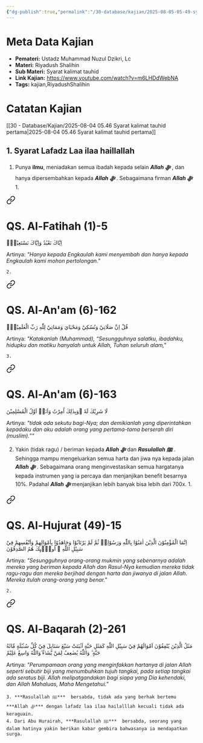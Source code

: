 ```yaml
---
{"dg-publish":true,"permalink":"/30-database/kajian/2025-08-05-05-49-syarat-kalimat-tauhid-kedua/","tags":["kajian","RiyadushShalihin"]}
---
```


# Meta Data Kajian 
<div><ul class="dataview list-view-ul"><li><span><strong>Pemateri:</strong> Ustadz Muhammad Nuzul Dzikri, Lc</span></li><li><span><strong>Materi:</strong> Riyadush Shalihin</span></li><li><span><strong>Sub Materi:</strong> Syarat kalimat tauhid</span></li><li><span><strong>Link Kajian:</strong> <a rel="noopener nofollow" class="external-link" href="https://www.youtube.com/watch?v=m6LHDdWebNA" target="_blank">https://www.youtube.com/watch?v=m6LHDdWebNA</a></span></li><li><span><strong>Tags:</strong> kajian,RiyadushShalihin</span></li></ul></div>


# Catatan Kajian
[[30 - Database/Kajian/2025-08-04 05.46 Syarat kalimat tauhid pertama\|2025-08-04 05.46 Syarat kalimat tauhid pertama]]

## 1. Syarat Lafadz Laa ilaa haillallah
1. Punya **ilmu**, meniadakan semua ibadah kepada selain ***Allah ﷻ*** , dan hanya dipersembahkan kepada ***Allah ﷻ*** . Sebagaimana firman ***Allah ﷻ*** 
	1. 
<div class="transclusion internal-embed is-loaded"><a class="markdown-embed-link" href="/30-database/al-quran/qs-al-fatihah-1-5/" aria-label="Open link"><svg xmlns="http://www.w3.org/2000/svg" width="24" height="24" viewBox="0 0 24 24" fill="none" stroke="currentColor" stroke-width="2" stroke-linecap="round" stroke-linejoin="round" class="svg-icon lucide-link"><path d="M10 13a5 5 0 0 0 7.54.54l3-3a5 5 0 0 0-7.07-7.07l-1.72 1.71"></path><path d="M14 11a5 5 0 0 0-7.54-.54l-3 3a5 5 0 0 0 7.07 7.07l1.71-1.71"></path></svg></a><div class="markdown-embed">





# QS. Al-Fatihah (1)-5
اِيَّاكَ نَعْبُدُ وَاِيَّاكَ نَسْتَعِيْنُۗ

Artinya: *"Hanya kepada Engkaulah kami menyembah dan hanya kepada Engkaulah kami mohon pertolongan."*


</div></div>

	2. 
<div class="transclusion internal-embed is-loaded"><a class="markdown-embed-link" href="/30-database/al-quran/qs-al-an-am-6-162/" aria-label="Open link"><svg xmlns="http://www.w3.org/2000/svg" width="24" height="24" viewBox="0 0 24 24" fill="none" stroke="currentColor" stroke-width="2" stroke-linecap="round" stroke-linejoin="round" class="svg-icon lucide-link"><path d="M10 13a5 5 0 0 0 7.54.54l3-3a5 5 0 0 0-7.07-7.07l-1.72 1.71"></path><path d="M14 11a5 5 0 0 0-7.54-.54l-3 3a5 5 0 0 0 7.07 7.07l1.71-1.71"></path></svg></a><div class="markdown-embed">





# QS. Al-An'am (6)-162
قُلْ اِنَّ صَلَاتِيْ وَنُسُكِيْ وَمَحْيَايَ وَمَمَاتِيْ لِلّٰهِ رَبِّ الْعٰلَمِيْنَۙ

Artinya: *"Katakanlah (Muhammad), “Sesungguhnya salatku, ibadahku, hidupku dan matiku hanyalah untuk Allah, Tuhan seluruh alam,"*


</div></div>

	3. 
<div class="transclusion internal-embed is-loaded"><a class="markdown-embed-link" href="/30-database/al-quran/qs-al-an-am-6-163/" aria-label="Open link"><svg xmlns="http://www.w3.org/2000/svg" width="24" height="24" viewBox="0 0 24 24" fill="none" stroke="currentColor" stroke-width="2" stroke-linecap="round" stroke-linejoin="round" class="svg-icon lucide-link"><path d="M10 13a5 5 0 0 0 7.54.54l3-3a5 5 0 0 0-7.07-7.07l-1.72 1.71"></path><path d="M14 11a5 5 0 0 0-7.54-.54l-3 3a5 5 0 0 0 7.07 7.07l1.71-1.71"></path></svg></a><div class="markdown-embed">





# QS. Al-An'am (6)-163
لَا شَرِيْكَ لَهٗ ۚوَبِذٰلِكَ اُمِرْتُ وَاَنَا۠ اَوَّلُ الْمُسْلِمِيْنَ 

Artinya: *"tidak ada sekutu bagi-Nya; dan demikianlah yang diperintahkan kepadaku dan aku adalah orang yang pertama-tama berserah diri (muslim).”"*


</div></div>

2. Yakin (tidak ragu) / beriman kepada ***Allah ﷻ*** dan ***Rasulallah ﷺ***  . Sehingga mampu mengeluarkan semua harta dan jiwa nya kepada jalan ***Allah ﷻ*** . Sebagaimana orang menginvestasikan semua hargatanya kepada instrumen yang ia percaya dan menjanjikan benefit besarnya 10%. Padahal ***Allah ﷻ*** menjanjikan lebih banyak bisa lebih dari 700x.
	1. 
<div class="transclusion internal-embed is-loaded"><a class="markdown-embed-link" href="/30-database/al-quran/qs-al-hujurat-49-15/" aria-label="Open link"><svg xmlns="http://www.w3.org/2000/svg" width="24" height="24" viewBox="0 0 24 24" fill="none" stroke="currentColor" stroke-width="2" stroke-linecap="round" stroke-linejoin="round" class="svg-icon lucide-link"><path d="M10 13a5 5 0 0 0 7.54.54l3-3a5 5 0 0 0-7.07-7.07l-1.72 1.71"></path><path d="M14 11a5 5 0 0 0-7.54-.54l-3 3a5 5 0 0 0 7.07 7.07l1.71-1.71"></path></svg></a><div class="markdown-embed">





# QS. Al-Hujurat (49)-15
اِنَّمَا الْمُؤْمِنُوْنَ الَّذِيْنَ اٰمَنُوْا بِاللّٰهِ وَرَسُوْلِهٖ ثُمَّ لَمْ يَرْتَابُوْا وَجَاهَدُوْا بِاَمْوَالِهِمْ وَاَنْفُسِهِمْ فِيْ سَبِيْلِ اللّٰهِ ۗ اُولٰۤىِٕكَ هُمُ الصّٰدِقُوْنَ 

Artinya: *"Sesungguhnya orang-orang mukmin yang sebenarnya adalah mereka yang beriman kepada Allah dan Rasul-Nya kemudian mereka tidak ragu-ragu dan mereka berjihad dengan harta dan jiwanya di jalan Allah. Mereka itulah orang-orang yang benar."*


</div></div>

	2. 
<div class="transclusion internal-embed is-loaded"><a class="markdown-embed-link" href="/30-database/al-quran/qs-al-baqarah-2-261/" aria-label="Open link"><svg xmlns="http://www.w3.org/2000/svg" width="24" height="24" viewBox="0 0 24 24" fill="none" stroke="currentColor" stroke-width="2" stroke-linecap="round" stroke-linejoin="round" class="svg-icon lucide-link"><path d="M10 13a5 5 0 0 0 7.54.54l3-3a5 5 0 0 0-7.07-7.07l-1.72 1.71"></path><path d="M14 11a5 5 0 0 0-7.54-.54l-3 3a5 5 0 0 0 7.07 7.07l1.71-1.71"></path></svg></a><div class="markdown-embed">





# QS. Al-Baqarah (2)-261
مَثَلُ الَّذِيْنَ يُنْفِقُوْنَ اَمْوَالَهُمْ فِيْ سَبِيْلِ اللّٰهِ كَمَثَلِ حَبَّةٍ اَنْۢبَتَتْ سَبْعَ سَنَابِلَ فِيْ كُلِّ سُنْۢبُلَةٍ مِّائَةُ حَبَّةٍ ۗ وَاللّٰهُ يُضٰعِفُ لِمَنْ يَّشَاۤءُ ۗوَاللّٰهُ وَاسِعٌ عَلِيْمٌ

Artinya: *"Perumpamaan orang yang menginfakkan hartanya di jalan Allah seperti sebutir biji yang menumbuhkan tujuh tangkai, pada setiap tangkai ada seratus biji. Allah melipatgandakan bagi siapa yang Dia kehendaki, dan Allah Mahaluas, Maha Mengetahui."*


</div></div>

	3. ***Rasulallah ﷺ***  bersabda, tidak ada yang berhak bertemu ***Allah ﷻ*** dengan lafadz laa ilaa hailalllah kecuali tidak ada keraguain.
	4. Dari Abu Hurairah, ***Rasulallah ﷺ***  bersabda, seorang yang dalam hatinya yakin berikan kabar gembira bahwasanya ia mendapatkan surga.


